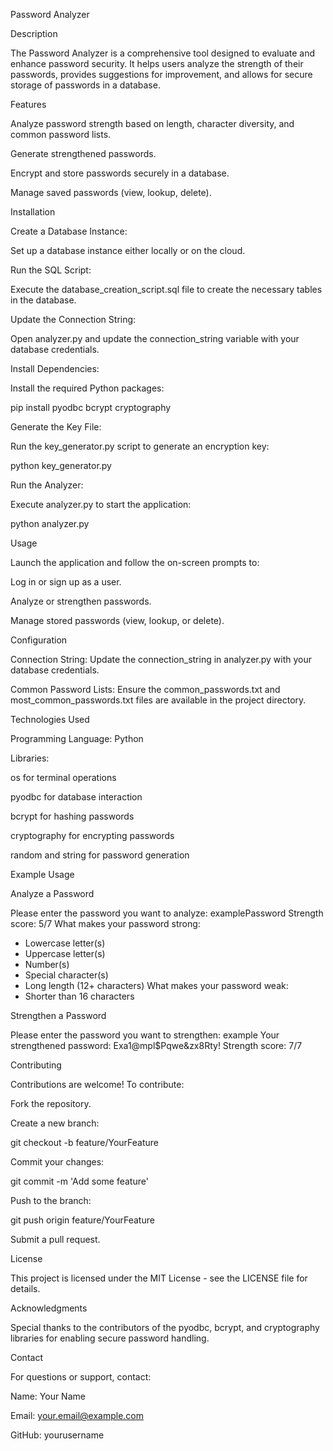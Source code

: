 Password Analyzer

Description

The Password Analyzer is a comprehensive tool designed to evaluate and enhance password security. It helps users analyze the strength of their passwords, provides suggestions for improvement, and allows for secure storage of passwords in a database.

Features

Analyze password strength based on length, character diversity, and common password lists.

Generate strengthened passwords.

Encrypt and store passwords securely in a database.

Manage saved passwords (view, lookup, delete).

Installation

Create a Database Instance:

Set up a database instance either locally or on the cloud.

Run the SQL Script:

Execute the database_creation_script.sql file to create the necessary tables in the database.

Update the Connection String:

Open analyzer.py and update the connection_string variable with your database credentials.

Install Dependencies:

Install the required Python packages:

pip install pyodbc bcrypt cryptography

Generate the Key File:

Run the key_generator.py script to generate an encryption key:

python key_generator.py

Run the Analyzer:

Execute analyzer.py to start the application:

python analyzer.py

Usage

Launch the application and follow the on-screen prompts to:

Log in or sign up as a user.

Analyze or strengthen passwords.

Manage stored passwords (view, lookup, or delete).

Configuration

Connection String: Update the connection_string in analyzer.py with your database credentials.

Common Password Lists: Ensure the common_passwords.txt and most_common_passwords.txt files are available in the project directory.

Technologies Used

Programming Language: Python

Libraries:

os for terminal operations

pyodbc for database interaction

bcrypt for hashing passwords

cryptography for encrypting passwords

random and string for password generation

Example Usage

Analyze a Password

Please enter the password you want to analyze: examplePassword
Strength score: 5/7
What makes your password strong:
- Lowercase letter(s)
- Uppercase letter(s)
- Number(s)
- Special character(s)
- Long length (12+ characters)
What makes your password weak:
- Shorter than 16 characters

Strengthen a Password

Please enter the password you want to strengthen: example
Your strengthened password: Exa1@mpl$Pqwe&zx8Rty!
Strength score: 7/7

Contributing

Contributions are welcome! To contribute:

Fork the repository.

Create a new branch:

git checkout -b feature/YourFeature

Commit your changes:

git commit -m 'Add some feature'

Push to the branch:

git push origin feature/YourFeature

Submit a pull request.

License

This project is licensed under the MIT License - see the LICENSE file for details.

Acknowledgments

Special thanks to the contributors of the pyodbc, bcrypt, and cryptography libraries for enabling secure password handling.

Contact

For questions or support, contact:

Name: Your Name

Email: your.email@example.com

GitHub: yourusername

